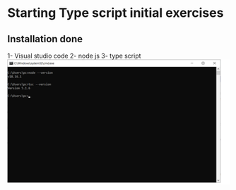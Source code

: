 # Starting Type script initial exercises
## Installation done
1- Visual studio code
2- node js
3- type script
![Alt text](EX_01/installed.png)